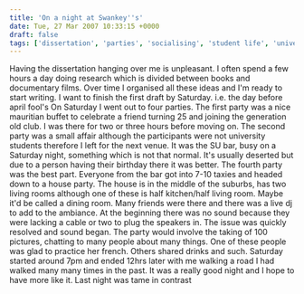 ```yaml
---
title: 'On a night at Swankey''s'
date: Tue, 27 Mar 2007 10:33:15 +0000
draft: false
tags: ['dissertation', 'parties', 'socialising', 'student life', 'university', 'university']
---
```


Having the dissertation hanging over me is unpleasant. I often spend a few hours a day doing research which is divided between books and documentary films. Over time I organised all these ideas and I'm ready to start writing. I want to finish the first draft by Saturday. i.e. the day before april fool's On Saturday I went out to four parties. The first party was a nice mauritian buffet to celebrate a friend turning 25 and joining the generation old club. I was there for two or three hours before moving on. The second party was a small affair although the participants were not university students therefore I left for the next venue. It was the SU bar, busy on a Saturday night, something which is not that normal. It's usually deserted but due to a person having their birthday there it was better. The fourth party was the best part. Everyone from the bar got into 7-10 taxies and headed down to a house party. The house is in the middle of the suburbs, has two living rooms although one of these is half kitchen/half living room. Maybe it'd be called a dining room. Many friends were there and there was a live dj to add to the ambiance. At the beginning there was no sound because they were lacking a cable or two to plug the speakers in. The issue was quickly resolved and sound began. The party would involve the taking of 100 pictures, chatting to many people about many things. One of these people was glad to practice her french. Others shared drinks and such. Saturday started around 7pm and ended 12hrs later with me walking a road I had walked many many times in the past. It was a really good night and I hope to have more like it. Last night was tame in contrast